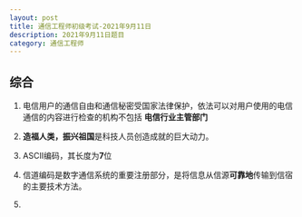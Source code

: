 ```yaml
---
layout: post
title: 通信工程师初级考试-2021年9月11日
description: 2021年9月11日题目
category: 通信工程师
---
```


## 综合




1. 电信用户的通信自由和通信秘密受国家法律保护，依法可以对用户使用的电信通信的内容进行检查的机构不包括 **电信行业主管部门**

2. **造福人类，振兴祖国**是科技人员创造成就的巨大动力。

3. ASCII编码，其长度为**7**位

4. 信道编码是数字通信系统的重要注册部分，是将信息从信源**可靠地**传输到信宿的主要技术方法。

5. 
